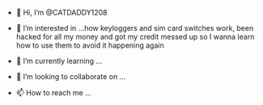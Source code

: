 - 👋 Hi, I’m @CATDADDY1208
- 👀 I’m interested in ...how keyloggers and sim card switches work, been hacked for all my money and got my credit messed up so I wanna learn how to use them to avoid it happening again 

- 🌱 I’m currently learning ...
- 💞️ I’m looking to collaborate on ...
- 📫 How to reach me ...

<!---
CATDADDY1208/CATDADDY1208 is a ✨ special ✨ repository because its `README.md` (this file) appears on your GitHub profile.
You can click the Preview link to take a look at your changes.
--->
